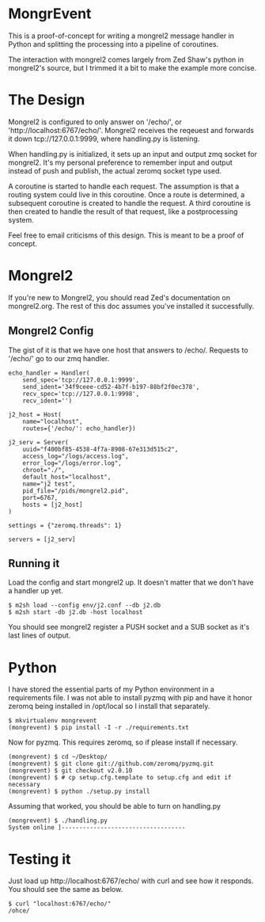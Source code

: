 # MongrEvent

This is a proof-of-concept for writing a mongrel2 message handler in Python and
splitting the processing into a pipeline of coroutines.

The interaction with mongrel2 comes largely from Zed Shaw's python in mongrel2's
source, but I trimmed it a bit to make the example more concise.

# The Design 

Mongrel2 is configured to only answer on '/echo/', or 
'http://localhost:6767/echo/'. Mongrel2 receives the reqeuest and forwards it
down tcp://127.0.0.1:9999, where handling.py is listening.

When handling.py is initialized, it sets up an input and output zmq socket for
mongrel2. It's my personal preference to remember input and output instead of
push and publish, the actual zeromq socket type used.

A coroutine is started to handle each request. The assumption is that a routing
system could live in this coroutine. Once a route is determined, a subsequent
coroutine is created to handle the request. A third coroutine is then created 
to handle the result of that request, like a postprocessing system.

Feel free to email criticisms of this design. This is meant to be a proof of
concept.

# Mongrel2

If you're new to Mongrel2, you should read Zed's documentation on mongrel2.org.
The rest of this doc assumes you've installed it successfully.

## Mongrel2 Config

The gist of it is that we have one host that answers to /echo/. Requests to
'/echo/' go to our zmq handler. 

    echo_handler = Handler(
        send_spec='tcp://127.0.0.1:9999',
        send_ident='34f9ceee-cd52-4b7f-b197-88bf2f0ec378',
        recv_spec='tcp://127.0.0.1:9998', 
        recv_ident='')
    
    j2_host = Host(
        name="localhost", 
        routes={'/echo/': echo_handler})
    
    j2_serv = Server(
        uuid="f400bf85-4538-4f7a-8908-67e313d515c2",
        access_log="/logs/access.log",
        error_log="/logs/error.log",
        chroot="./",
        default_host="localhost",
        name="j2 test",
        pid_file="/pids/mongrel2.pid",
        port=6767,
        hosts = [j2_host]
    )
    
    settings = {"zeromq.threads": 1}
    
    servers = [j2_serv]

## Running it

Load the config and start mongrel2 up. It doesn't matter that we don't have a 
handler up yet.

    $ m2sh load --config env/j2.conf --db j2.db
    $ m2sh start -db j2.db -host localhost

You should see mongrel2 register a PUSH socket and a SUB socket as it's last lines of output.

# Python

I have stored the essential parts of my Python environment in a requirements 
file. I was not able to install pyzmq with pip and have it honor zeromq being
installed in /opt/local so I install that separately.

    $ mkvirtualenv mongrevent
    (mongrevent) $ pip install -I -r ./requirements.txt

Now for pyzmq. This requires zeromq, so if please install if necessary.

    (mongrevent) $ cd ~/Desktop/
    (mongrevent) $ git clone git://github.com/zeromq/pyzmq.git
    (mongrevent) $ git checkout v2.0.10
    (mongrevent) $ # cp setup.cfg.template to setup.cfg and edit if necessary
    (mongrevent) $ python ./setup.py install

Assuming that worked, you should be able to turn on handling.py

    (mongrevent) $ ./handling.py
    System online ]-----------------------------------

# Testing it

Just load up http://localhost:6767/echo/ with curl and see how it responds. You should see the same as below.

    $ curl "localhost:6767/echo/"
    /ohce/

